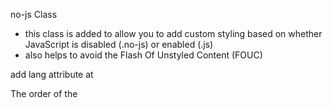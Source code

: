 no-js Class
- this class is added to allow you to add custom styling based on whether JavaScript is disabled (.no-js) or enabled (.js)
- also helps to avoid the Flash Of Unstyled Content (FOUC)

add lang attribute at <html>
<html class="no-js" lang="en">

The order of the <title> and <meta> tags
- The charset declaration (<meta charset="utf-8">) must be included completely within the first 1024 bytes of the document
- should be specified before <title> element to avoid potential utf-7 (an encoding related attack on IE)

Meta discription
<meta name="description" content="This is a description">
- The description meta tag provides a short description of the page. In some situations this description is used as a part of the snippet shown in the search results.

Mobile viewport meta tag
<meta name="viewport" content="width=device-width, initial-scale=1, shrink-to-fit=no">
- Narrow screen devices (e.g. mobiles) render pages in a virtual window or viewport, which is usually wider than the screen, and then shrink the rendered result down so it can all be seen at once.
	- For example, if a mobile screen has a width of 640px, pages might be rendered with a virtual viewport of 980px, and then it will be shrunk down to fit into the 640px space.
- This virtual viewport is a way to make non-mobile-optimized sites in general look better on narrow screen devices.
- With Virtual Viewport, pages that are optimized for narrow screens using media queries — if the virtual viewport is 980px for example, media queries that kick in at 640px or 480px or less will never be used, limiting the effectiveness of such responsive design techniques.
- To mitigate this problem, Apple introduced the "viewport meta tag" in Safari iOS to let web developers control the viewport's size and scale. Many other mobile browsers now support this tag, although it is not part of any web standard.

What the content properties mean:
width: width property controls the width of the layout viewport. It can be set to a specific number of pixels like width=600 or to the special value device-width, which is the width of the screen in CSS pixels at a scale of 100%. (screen.width in device pixels)
(There are corresponding height and device-height values, which may be useful for pages with elements that change size or position based on the viewport height.)

initial-scale: controls the zoom level when the page is first loaded. 
The maximum-scale, minimum-scale, and user-scalable properties control how users are allowed to zoom the page in or out.

Should I always use width=device-width?

- your site uses fluid desktop design, using it is better when viewing the site on mobile devices
- if your site is mobile specific design, USE IT
- if our site is a fixed layout desktop design, it's up to you. It doesn't matter

<meta name="viewport" content="target-densitydpi=device-dpi">
How is pixel and density related?
- On the same monitor if you adjust resolution, 
your desktop icon look smaller when you use higher resolution,
and bigger when you use low resolution

When you set target-densitydpi = device-dpi, on the phone, images/text will look smaller on a high resolution device and bigger on a low resolution device

So what's the problem with target-densitydpi = device-dpi ? We can adjust our monitor to overcome this...
The problem is that a high resolution device can be twice as high as a low resolution one with the same physical device size. Such big difference can make your web page shrink into half the size.

In CSS media queries, is max/min-width the same as max/min-device-width when you set width =device-width?
Yes. However, this only applies to portrait mode. It is different in landscape mode. max/min-width will update when you rotate the screen

